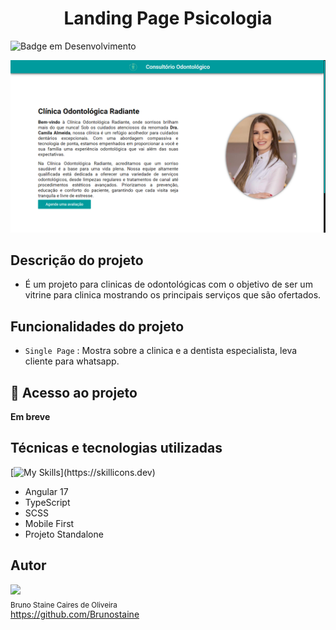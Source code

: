 <h1 align="center"> Landing Page Psicologia</h1>

![Badge em Desenvolvimento](https://img.shields.io/static/v1?label=STATUS&message=EM_ANDAMENTO&color=blue&style=for-the-badge)
  
![Alt text](./src/assets/images/image-readme.png)

## Descrição do projeto

- É um projeto para clinicas de odontológicas com o objetivo de ser um vitrine para clinica mostrando os principais serviços que são ofertados. 

## Funcionalidades do projeto

- `Single Page` : Mostra sobre a clinica e a dentista especialista, leva cliente para whatsapp.

## 📁 Acesso ao projeto

**Em breve**

## Técnicas e tecnologias utilizadas

[![My Skills](https://skillicons.dev/icons?i=angular,typescript,scss,vscode,)](https://skillicons.dev)

* Angular 17
* TypeScript
* SCSS
* Mobile First
* Projeto Standalone


## Autor

<img src="https://user-images.githubusercontent.com/87622645/157755137-8d22a951-d323-4c33-814e-c0351ebefafe.png" width=80><br>
<sub>Bruno Staine Caires de Oliveira</sub><br>
https://github.com/Brunostaine 
